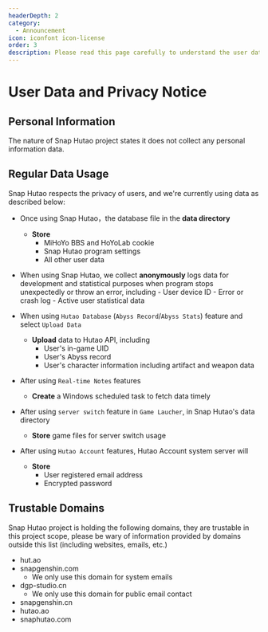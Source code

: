 ```yaml
---
headerDepth: 2
category:
  - Announcement
icon: iconfont icon-license
order: 3
description: Please read this page carefully to understand the user data handling and privacy rights for the Snap Hutao project.
---
```


# User Data and Privacy Notice

## Personal Information

The nature of Snap Hutao project states it does not collect any personal information data.

## Regular Data Usage

Snap Hutao respects the privacy of users, and we're currently using data as described below:

- Once using Snap Hutao，the database file in the **data directory**

  - **Store**
    - MiHoYo BBS and HoYoLab cookie
    - Snap Hutao program settings
    - All other user data

- When using Snap Hutao, we collect **anonymously** logs data for development and statistical purposes
  when program stops unexpectedly or throw an error, including - User device ID - Error or crash log - Active user statistical data

- When using `Hutao Database` (`Abyss Record`/`Abyss Stats`) feature and select `Upload Data`

  - **Upload** data to Hutao API, including
    - User's in-game UID
    - User's Abyss record
    - User's character information including artifact and weapon data

- After using `Real-time Notes` features

  - **Create** a Windows scheduled task to fetch data timely

- After using `server switch` feature in `Game Laucher`, in Snap Hutao's data directory

  - **Store** game files for server switch usage

- After using `Hutao Account` features, Hutao Account system server will
  - **Store**
    - User registered email address
    - Encrypted password

## Trustable Domains

Snap Hutao project is holding the following domains, they are trustable in this project scope, please be wary of
information provided by domains outside this list (including websites, emails, etc.)

- hut.ao
- snapgenshin.com
  - We only use this domain for system emails
- dgp-studio.cn
  - We only use this domain for public email contact
- snapgenshin.cn
- hutao.ao
- snaphutao.com

